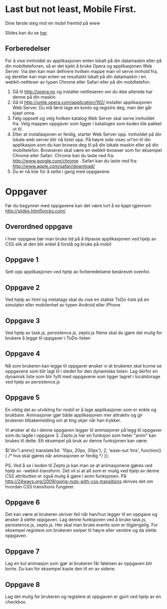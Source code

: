 # Last but not least, Mobile First.
Dine første steg mot en mobil fremtid på www

Slides kan du se [her](http://erlendfh.github.com/bekk-jskurs).

## Forberedelser

For å vise innholdet av applikasjonen enten lokalt på din datamaskin eller på din mobiltelefonen, så er det kjekt å bruke Opera og applikasjonen Web Server. Via den kan man definere hvilken mappe man vil serve innhold fra, og deretter kan man enten se resultatet lokalt på din datamaskin i en webkit-nettleser av typen Chrome eller Safari eller på din mobiltelefon. 

1. Gå til http://opera.no og installer nettleseren om du ikke allerede har denne på din maskin.
2. Gå til http://unite.opera.com/application/192/ installer applikasjonen Web Server. Du må først lage en konto og registre deg, men det går kjapt unna.
3. Følg oppsett og velg hvilken katalog Web Server skal serve innholdet fra. Velg mappen oppgaver som ligger i katalogen som koden ble pakket ut til. 
4. Etter at installasjonen er ferdig, starter Web Server opp. Innholdet på din lokale web server blir nå listet opp. På høyre side vises url'en til din applikasjon som du kan browse deg til på din lokale maskin eller på din mobiltelefon. Browseren skal være en webkit-browser som for eksempel Chrome eller Safari. Chrome kan du laste ned fra: http://www.google.com/chrome . Safari kan du laste ned fra: http://www.apple.com/safari/download/
5. Du er nå klar for å sette i gang med oppgavene.
		
# Oppgaver

Før du begynner med oppgavene kan det være lurt å se kjapt igjennom http://slides.html5rocks.com/

## Overordned oppgave

I hver oppgave bør man bruke tid på å tilpasse applikasjonen ved hjelp av CSS slik at den blir enkel å forstå og bruke på mobil

## Oppgave 1

Sett opp applikasjonen ved hjelp av forberedelsene beskrevet ovenfor.

## Oppgave 2

Ved hjelp av html og metatags skal du vise en statisk ToDo-liste på en simulator eller mobilenhet av typen Android eller iPhone

## Oppgave 3

Ved hjelp av task.js, persistence.js, zepto.js filene skal du gjøre det mulig for brukere å legge til oppgaver i ToDo-listen

## Oppgave 4

Nå som brukeren kan legge til oppgaver ønsker vi at brukeren skal kunne se oppgavene som blir lagt til i stedet for den dynamiske listen. Lag derfor en dynamisk liste som blir fyllt med oppgavene som ligger lagret i localstorage ved hjelp av persistence.js

## Oppgave 5

En viktig del av utvikling for mobil er å lage applikasjoner som er enkle og brukbare. Animasjoner gjør både applikasjonen mer attraktiv og gir brukeren tilbakemelding om at ting skjer når han trykker.

Vi ønsker at du i denne oppgaven legger til animasjoner på legg til oppgaver som du lagde i oppgave 3. Zepto.js har en funksjon som heter "anim" kan brukes til dette. Ett eksempel på bruk av denne funksjonen kan være:

$('div').anim({ translate3d: '10px, 20px, 30px'}, 2, 'ease-out 1ms', function() {
	/* hva skal gjøres når animasjonen er ferdig */
});

PS. Ved å se i koden til Zepto.js kan man se at animasjonene gjøres ved hjelp av -webkit-transform. Det vil si at alt som er mulig ved hjelp av denne CSS attributten er også mulig å gjøre i anim funksjonen. På http://24ways.org/2009/going-nuts-with-css-transitions skrives det om hvordan CSS transitions fungerer.  

## Oppgave 6

Det kan være at brukeren skriver feil når han/hun legger til en oppgave og ønsker å slette oppgaven. Lag denne funksjonen ved å bruke task.js, persistence.js, zepto.js. Her skal man bruke events som er tilgjengelig. For eksempel registere om brukeren swiper til høyre eller venstre og da slette oppgaven.

## Oppgave 7

Lag en kul animasjon som gjør at brukeren får følelsen av oppgaven blir borte. Du kan for eksempel kaste den til en av sidene.

## Oppgave 8

Lag det mulig for brukeren og registere at oppgaven er gjort ved hjelp av en checkbox.
